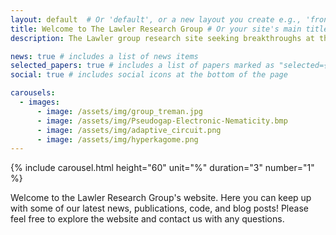 ```yaml
---
layout: default  # Or 'default', or a new layout you create e.g., 'frontpage'
title: Welcome to The Lawler Research Group # Or your site's main title
description: The Lawler group research site seeking breakthroughs at the interface of condensed matter physics, quantum information science, and artificial intellegance.

news: true # includes a list of news items
selected_papers: true # includes a list of papers marked as "selected={true}"
social: true # includes social icons at the bottom of the page

carousels:
  - images:
      - image: /assets/img/group_treman.jpg
      - image: /assets/img/Pseudogap-Electronic-Nematicity.bmp
      - image: /assets/img/adaptive_circuit.png
      - image: /assets/img/hyperkagome.png
---
```


{% include carousel.html height="60" unit="%" duration="3" number="1" %}

Welcome to the Lawler Research Group's website. Here you can keep up with some of our latest news, publications, code, and blog posts! Please feel free to explore the website and contact us with any questions. 
